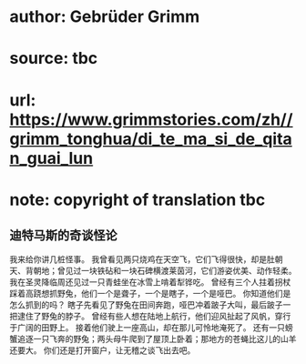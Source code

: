 # author: Gebrüder Grimm
# source: tbc
# url: https://www.grimmstories.com/zh//grimm_tonghua/di_te_ma_si_de_qitan_guai_lun
# note: copyright of translation tbc

## 迪特马斯的奇谈怪论 

我来给你讲几桩怪事。
我曾看见两只烧鸡在天空飞，它们飞得很快，却是肚朝天、背朝地；曾见过一块铁砧和一块石碑横渡莱茵河，它们游姿优美、动作轻柔。
我在圣灵降临周还见过一只青蛙坐在冰雪上啃着犁铧吃。
曾经有三个人拄着拐杖踩着高跷想抓野兔，他们一个是聋子，一个是瞎子，一个是哑巴。
你知道他们是怎么抓到的吗？
瞎子先看见了野兔在田间奔跑，哑巴冲着跛子大叫，最后跛子一把逮住了野兔的脖子。
曾经有些人想在陆地上航行，他们迎风扯起了风帆，穿行于广阔的田野上。
接着他们驶上一座高山，却在那儿可怜地淹死了。
还有一只螃蟹追逐一只飞奔的野兔；两头母牛爬到了屋顶上卧着；那地方的苍蝇比这儿的山羊还要大。
你们还是打开窗户，让无稽之谈飞出去吧。
